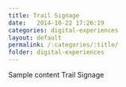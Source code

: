 ```yaml
---
title: Trail Signage
date:   2014-10-22 17:26:19
categories: digital-experiences
layout: default
permalink: /:categories/:title/
folder: digital-experiences
---
```

Sample content Trail Signage